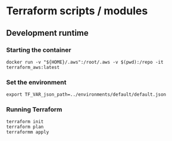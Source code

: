# Terraform scripts / modules

## Development runtime

### Starting the container

```
docker run -v "${HOME}/.aws":/root/.aws -v $(pwd):/repo -it terraform_aws:latest
```

### Set the environment

```
export TF_VAR_json_path=../environments/default/default.json
```

### Running Terraform

```
terraform init
terraform plan
terraformm apply
```




